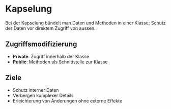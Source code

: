 # Kapselung

Bei der Kapselung bündelt man Daten und Methoden in einer Klasse; Schutz der Daten vor direktem Zugriff von aussen.

## Zugriffsmodifizierung

- **Private**: Zugriff innerhalb der Klasse
- **Public**: Methoden als Schnittstelle zur Klasse

## Ziele

- Schutz interner Daten
- Verbergen komplexer Details
- Erleichterung von Änderungen ohne externe Effekte